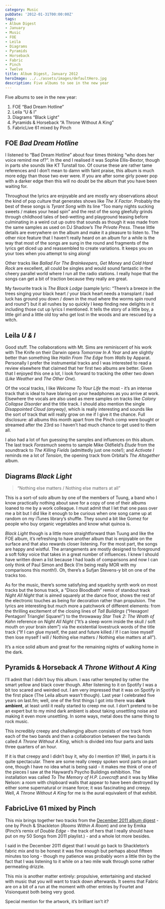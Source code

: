 ```yaml
---
category: Music
pubDate: '2012-01-31T00:00:00Z'
tags:
- Album Digest
- January
- Music
- FOE
- Leila
- Diagrams
- Pyramids
- Horseback
- Fabric
- Pinch
- Twelve
title: Album Digest, January 2012
heroImage: ../../assets/images/defaultHero.jpg
description: Five albums to see in the new year
---
```

Five albums to see in the new year:

1. FOE “Bad Dream Hotline”
2. Leila “U & I”
3. Diagrams “Black Light”
4. Pyramids & Horseback “A Throne Without A King”
5. FabricLive 61 mixed by Pinch

## FOE _Bad Dream Hotline_

 I listened to “Bad Dream Hotline” about four times thinking “who does her voice remind me of?”. In the end I realised it was Sophie Ellis-Bextor, though in parts she sounds like KT Tunstall too. Of course these are rather tame references and I don’t mean to damn with faint praise, this album is much more edgy than those two ever were. If you are after some girly power pop with a darker edge then this will no doubt be the album that you have been waiting for.

Throughout the lyrics are enjoyable and are mostly wry observations about the kind of pop culture that generates shows like _The X Factor_. Probably the best of these songs is _Tyrant Song_ with its line “Too many nights sucking sweets / makes your head spin” and the rest of the song gleefully grinds through childhood tales of bed-wetting and playground teasing before culminating in a weird cut up outro that sounds as though it was made from the same samples as used on DJ Shadow’s _The Private Press_. These little details are everywhere on the album and make it a pleasure to listen to. The other nice feature that I haven’t really heard on an album for a while is the way that most of the songs are sung in the round and fragments of the lyrics get diced up and reassembled to create variations. It keeps you on your toes when you attempt to sing along!

Other tracks like _Ballad For The Brainkeepers_, _Get Money_ and _Cold Hard Rock_ are excellent, all could be singles and would sound fantastic in the cheery parallel world where I run all the radio stations. I really hope that the songs can get a bit of traction because they really are great.

My favourite track is _The Black Lodge_ (sample lyric: “There’s a breeze in the trees singing your black heart / your black heart needs a transplant / bad luck has ground you down / down in the mud where the worms spin round and round”) but it all rushes by so quickly I keep finding new delights in it including those cut up lyrics I mentioned. It tells the story of a little boy, a little girl and a little old toy who get lost in the woods and are rescued by a witch.

## Leila _U & I_

 Good stuff. The collaborations with Mt. Sims are reminiscent of his work with The Knife on their Darwin opera _Tomorrow In A Year_ and are slightly better than something like _Hailin From The Edge_ from _Walls_ by Apparat. Personally I prefer the instrumental tracks and I was interested to read a review elsewhere that claimed that her first two albums are better. Given that I enjoyed this one a lot, I look forward to tracking the other two down (_Like Weather_ and _The Other One_).

Of the vocal tracks, I like _Welcome To Your Life_ the most - it’s an intense track that is ideal to have blaring on your headphones as you arrive at work. Elsewhere the vocals are also used as mere samples on tracks like _Colony Collapse Disorder_ and the title track. I should also mention the single _Disappointed Cloud (anyway)_, which is really interesting and sounds like the sort of track that will really grow on me if I give it the chance. Full disclosure: all albums this month apart from the Pinch comp were bought or streamed after the 23rd so I haven’t had much chance to get used to them all.

I also had a lot of fun guessing the samples and influences on this album. The last track _Forasmuch_ seems to sample Mike Oldfield’s _Étude_ from the soundtrack to _The Killing Fields_ (admittedly just one note!); and _Activate I_ reminds me a lot of _Tension_, the opening track from Orbital’s _The Altogether_ album.

## Diagrams _Black Light_

> “Nothing else matters / Nothing else matters at all”

 This is a sort-of solo album by one of the members of Tuung, a band who I know practically nothing about save for a copy of one of their albums loaned to me by a work colleague. I must admit that I let that one pass over me a bit but I did like it enough to be curious when one song came up at random on my iTunes library’s shuffle. They sound a bit like Gomez for people who buy organic vegetables and know what quinoa is.

_Black Light_ though is a little more straightforward than Tuung and like the FOE album, it’s refreshing to have another album that is enjoyable on the surface and that also rewards closer listening. For the most part, the songs are happy and wistful. The arrangements are mostly designed to foreground a soft folky voice that takes in a great number of influences. I knew I should have written down a list because I had loads of comparisons and now I can only think of Paul Simon and Beck (I’m being really MOR with my comparisons this month!). Oh, there’s a Sufjan Stevens-y bit on one of the tracks too.

As for the music, there’s some satisfying and squelchy synth work on most tracks but the bonus track, a “Disco Bloodbath” remix of standout track _Night All Night_ that is aimed squarely at the dance floor, shows the rest of the electronic touches as being for decoration rather than propulsion. The lyrics are interesting but much more a patchwork of different elements: from the thrilling excitement of the closing lines of _Tall Buildings_ (“Hexagon! Pentagon! Triangle! Square!”) to the throwaway _Star Trek 2: The Wrath of Kahn_ reference on _Night All Night_ (“It’s a sleep worm inside the skull / soft mouth on your brain stem”) via the existential lovestruck words of the title track (“If I can glue myself, the past and future killed / If I can lose myself then lose myself I will / Nothing else matters / Nothing else matters at all”).

It’s a nice solid album and great for the remaining nights of walking home in the dark.

## Pyramids & Horseback _A Throne Without A King_

 I’ll admit that I didn’t buy this album. I was rather tempted by rather the smart yellow and black cover though. After listening to it on Spotify I was a bit too scared and weirded out. I am very impressed that it was on Spotify in the first place (The Leila album wasn’t though). Last year I celebrated five years on last.fm; well, one of the first things I got into there was **dark ambient**, at least until it really started to creep me out. I don’t pretend to be an expert but to my mind dark ambient is about taking unsettling noise and making it even more unsettling. In some ways, metal does the same thing to rock music.

This incredibly creepy and challenging album consists of one track from each of the two bands and then a collaboration between the two bands called _A Throne Without A King_, which is divided into four parts and lasts three quarters of an hour.

If it is that creepy and I didn’t buy it, why do I mention it? Well, in parts it is quite spectacular. There are some really creepy spoken word parts on part one, though I have no idea what is being said - it makes me think of one of the pieces I saw at the Hayward’s Psycho Buildings exhibition. The installation was called _To The Memory of H.P. Lovecraft_ and it was by Mike Nelson: a room with chipboard walls that appear to have been destroyed by either some supernatural or insane force; it was fascinating and creepy. Well, _A Throne Without A King_ for me is the aural equivalent of that exhibit.


## FabricLive 61 mixed by Pinch

 This mix brings together two tracks from the [December 2011 album digest](album-digest-december-2011) - one by Pinch & Shackleton (_Rooms Within A Room_) and one by Emika (Pinch’s remix of _Double Edge_ - the track of hers that I really should have put on my 50 Songs from 2011 playlist.) - and a whole lot more besides.

I said in the December 2011 digest that I would go back to Shackleton’s fabric mix and to be honest it was fine enough but perhaps about fifteen minutes too long - though my patience was probably worn a little thin by the fact that I was listening to it while on a two mile walk through some rather permeating drizzle.

This mix is another matter entirely: propulsive, entertaining and stacked with music that you will want to track down afterwards. It seems that Fabric are on a bit of a run at the moment with other entries by Fourtet and Visionquest both being very good.

Special mention for the artwork, it’s brilliant isn’t it?